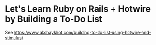 # Let's Learn Ruby on Rails + Hotwire by Building a To-Do List

See https://www.akshaykhot.com/building-to-do-list-using-hotwire-and-stimulus/
